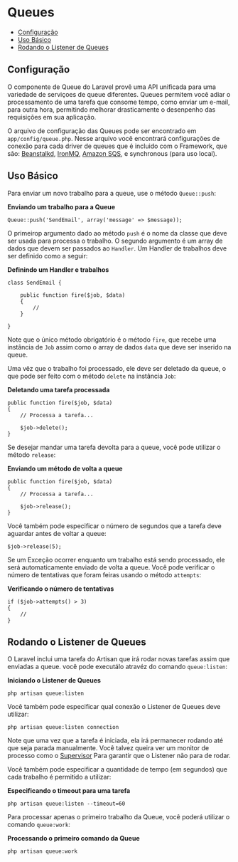 # Queues

- [Configuração](#configuration)
- [Uso Básico](#basic-usage)
- [Rodando o Listener de Queues](#running-the-queue-listener)

<a name="configuration"></a>
## Configuração

O componente de Queue do Laravel provê uma API unificada para uma variedade de serviçoes de queue diferentes. Queues permitem você adiar o processamento de uma tarefa que consome tempo, como enviar um e-mail, para outra hora, permitindo melhorar drasticamente o desenpenho das requisições em sua aplicação.

O arquivo de configuração das Queues pode ser encontrado em `app/config/queue.php`. Nesse arquivo você encontrará configurações de conexão para cada driver de queues que é incluido com o Framework, que são: [Beanstalkd](http://kr.github.com/beanstalkd), [IronMQ](http://iron.io), [Amazon SQS](http://aws.amazon.com/sqs), e synchronous (para uso local).

<a name="basic-usage"></a>
## Uso Básico

Para enviar um novo trabalho para a queue, use o método `Queue::push`:

**Enviando um trabalho para a Queue**

	Queue::push('SendEmail', array('message' => $message));

O primeirop argumento dado ao método `push` é o nome da classe que deve ser usada para processa o trabalho. O segundo argumento é um array de dados que devem ser passados ao `Handler`. Um Handler de trabalhos deve ser definido como a seguir:

**Definindo um Handler e trabalhos**

	class SendEmail {

		public function fire($job, $data)
		{
			//
		}

	}

Note que o único método obrigatório é o método `fire`, que recebe uma instância de `Job` assim como o array de dados `data` que deve ser inserido na 	queue.

Uma vêz que o trabalho foi processado, ele deve ser deletado da queue, o que pode ser feito com o método `delete` na instância `Job`:

**Deletando uma tarefa processada**

	public function fire($job, $data)
	{
		// Processa a tarefa...

		$job->delete();
	}

Se desejar mandar uma tarefa devolta para a queue, você pode utilizar o método `release`:

**Enviando um método de volta a queue**

	public function fire($job, $data)
	{
		// Processa a tarefa...

		$job->release();
	}

Você também pode especificar o número de segundos que a tarefa deve aguardar antes de voltar a queue:

	$job->release(5);

Se um Exceção ocorrer enquanto um trabalho está sendo processado, ele será automaticamente enviado de volta a queue. Você pode verificar o número de tentativas que foram feiras usando o método `attempts`:

**Verificando o número de tentativas**

	if ($job->attempts() > 3)
	{
		//
	}

<a name="running-the-queue-listener"></a>
## Rodando o Listener de Queues

O Laravel inclui uma tarefa do Artisan que irá rodar novas tarefas assim que enviadas a queue. você pode executálo atravéz do comando `queue:listen`:

**Iniciando o Listener de Queues**

	php artisan queue:listen

Você também pode especificar qual conexão o Listener de Queues deve utilizar:

	php artisan queue:listen connection

Note que uma vez que a tarefa é iniciada, ela irá permanecer rodando até que seja parada manualmente. Você talvez queira ver um monitor de processo como o  [Supervisor](http://supervisord.org/) Para garantir que o Listener não para de rodar.

Você também pode especificar a quantidade de tempo (em segundos) que cada trabalho é permitido a utilizar:

**Especificando o timeout para uma tarefa**

	php artisan queue:listen --timeout=60

Para processar apenas o primeiro trabalho da Queue, você poderá utilizar o comando `queue:work`:

**Processando o primeiro comando da Queue**

	php artisan queue:work
